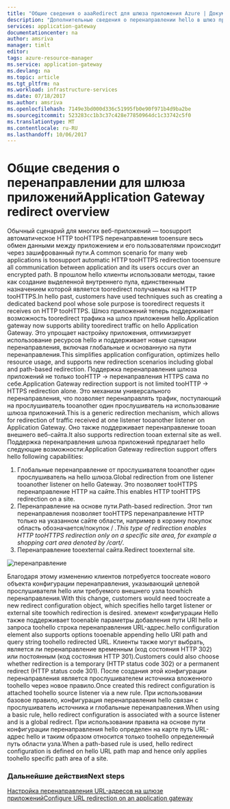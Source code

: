 ```yaml
---
title: "Общие сведения о aaaRedirect для шлюза приложения Azure | Документы Microsoft"
description: "Дополнительные сведения о перенаправлении hello в шлюз приложений Azure"
services: application-gateway
documentationcenter: na
author: amsriva
manager: timlt
editor: 
tags: azure-resource-manager
ms.service: application-gateway
ms.devlang: na
ms.topic: article
ms.tgt_pltfrm: na
ms.workload: infrastructure-services
ms.date: 07/18/2017
ms.author: amsriva
ms.openlocfilehash: 7149e3bd000d336c51995fb0e90f971b4d9ba2be
ms.sourcegitcommit: 523283cc1b3c37c428e77850964dc1c33742c5f0
ms.translationtype: MT
ms.contentlocale: ru-RU
ms.lasthandoff: 10/06/2017
---
```

# <a name="application-gateway-redirect-overview"></a><span data-ttu-id="bc7b6-103">Общие сведения о перенаправлении для шлюза приложений</span><span class="sxs-lookup"><span data-stu-id="bc7b6-103">Application Gateway redirect overview</span></span>

<span data-ttu-id="bc7b6-104">Обычный сценарий для многих веб-приложений — toosupport автоматическое HTTP tooHTTPS перенаправления tooensure весь обмен данными между приложением и его пользователями происходит через зашифрованный пути.</span><span class="sxs-lookup"><span data-stu-id="bc7b6-104">A common scenario for many web applications is toosupport automatic HTTP tooHTTPS redirection tooensure all communication between application and its users occurs over an encrypted path.</span></span> <span data-ttu-id="bc7b6-105">В прошлом hello клиенты использовали методы, такие как создание выделенной внутреннего пула, единственным назначением которой является tooredirect получаемых на HTTP tooHTTPS.</span><span class="sxs-lookup"><span data-stu-id="bc7b6-105">In hello past, customers have used techniques such as creating a dedicated backend pool whose sole purpose is tooredirect requests it receives on HTTP tooHTTPS.</span></span>  <span data-ttu-id="bc7b6-106">Шлюз приложений теперь поддерживает возможность tooredirect трафика на шлюз приложения hello.</span><span class="sxs-lookup"><span data-stu-id="bc7b6-106">Application gateway now supports ability tooredirect traffic on hello Application Gateway.</span></span> <span data-ttu-id="bc7b6-107">Это упрощает настройку приложения, оптимизирует использование ресурсов hello и поддерживает новые сценарии перенаправления, включая глобальные и основанную на пути перенаправления.</span><span class="sxs-lookup"><span data-stu-id="bc7b6-107">This simplifies application configuration, optimizes hello resource usage, and supports new redirection scenarios including global and path-based redirection.</span></span> <span data-ttu-id="bc7b6-108">Поддержка перенаправления шлюза приложений не только tooHTTP -> перенаправления HTTPS сама по себе.</span><span class="sxs-lookup"><span data-stu-id="bc7b6-108">Application Gateway redirection support is not limited tooHTTP -> HTTPS redirection alone.</span></span> <span data-ttu-id="bc7b6-109">Это механизм универсального перенаправления, что позволяет перенаправлять трафик, поступающий на прослушиватель tooanother один прослушиватель на использование шлюза приложений.</span><span class="sxs-lookup"><span data-stu-id="bc7b6-109">This is a generic redirection mechanism, which allows for redirection of traffic received at one listener tooanother listener on Application Gateway.</span></span> <span data-ttu-id="bc7b6-110">Оно также поддерживает перенаправление tooan внешнего веб-сайта.</span><span class="sxs-lookup"><span data-stu-id="bc7b6-110">It also supports redirection tooan external site as well.</span></span> <span data-ttu-id="bc7b6-111">Поддержка перенаправления шлюза приложений предлагает hello следующие возможности:</span><span class="sxs-lookup"><span data-stu-id="bc7b6-111">Application Gateway redirection support offers hello following capabilities:</span></span>

1. <span data-ttu-id="bc7b6-112">Глобальные перенаправление от прослушивателя tooanother один прослушиватель на hello шлюза.</span><span class="sxs-lookup"><span data-stu-id="bc7b6-112">Global redirection from one listener tooanother listener on hello Gateway.</span></span> <span data-ttu-id="bc7b6-113">Это позволяет tooHTTPS перенаправление HTTP на сайте.</span><span class="sxs-lookup"><span data-stu-id="bc7b6-113">This enables HTTP tooHTTPS redirection on a site.</span></span>
2. <span data-ttu-id="bc7b6-114">Перенаправление на основе пути.</span><span class="sxs-lookup"><span data-stu-id="bc7b6-114">Path-based redirection.</span></span> <span data-ttu-id="bc7b6-115">Этот тип перенаправления позволяет tooHTTPS перенаправление HTTP только на указанном сайте области, например в корзину покупок область обозначается/покупок / *.</span><span class="sxs-lookup"><span data-stu-id="bc7b6-115">This type of redirection enables HTTP tooHTTPS redirection only on a specific site area, for example a shopping cart area denoted by /cart/*.</span></span>
3. <span data-ttu-id="bc7b6-116">Перенаправление tooexternal сайта.</span><span class="sxs-lookup"><span data-stu-id="bc7b6-116">Redirect tooexternal site.</span></span>

![перенаправление](./media/application-gateway-redirect-overview/redirect.png)

<span data-ttu-id="bc7b6-118">Благодаря этому изменению клиентов потребуется toocreate нового объекта конфигурации перенаправления, указывающий целевой прослушивателя hello или требуемого внешнего узла toowhich перенаправления.</span><span class="sxs-lookup"><span data-stu-id="bc7b6-118">With this change, customers would need toocreate a new redirect configuration object, which specifies hello target listener or external site toowhich redirection is desired.</span></span> <span data-ttu-id="bc7b6-119">элемент конфигурации Hello также поддерживает tooenable параметры добавления пути URI hello и запроса toohello строка перенаправления URL-адрес.</span><span class="sxs-lookup"><span data-stu-id="bc7b6-119">hello configuration element also supports options tooenable appending hello URI path and query string toohello redirected URL.</span></span> <span data-ttu-id="bc7b6-120">Клиенты также могут выбрать, является ли перенаправление временным (код состояния HTTP 302) или постоянным (код состояния HTTP 301).</span><span class="sxs-lookup"><span data-stu-id="bc7b6-120">Customers could also choose whether redirection is a temporary (HTTP status code 302) or a permanent redirect (HTTP status code 301).</span></span> <span data-ttu-id="bc7b6-121">После создания этой конфигурации перенаправления является прослушивателем источника вложенного toohello через новое правило.</span><span class="sxs-lookup"><span data-stu-id="bc7b6-121">Once created this redirect configuration is attached toohello source listener via a new rule.</span></span> <span data-ttu-id="bc7b6-122">При использовании базовое правило, конфигурация перенаправления hello связан с прослушиватель источника и глобальные перенаправления.</span><span class="sxs-lookup"><span data-stu-id="bc7b6-122">When using a basic rule, hello redirect configuration is associated with a source listener and is a global redirect.</span></span> <span data-ttu-id="bc7b6-123">При использовании правила на основе пути конфигурации перенаправления hello определен на карте путь URL-адрес hello и таким образом относится только toohello определенный путь области узла.</span><span class="sxs-lookup"><span data-stu-id="bc7b6-123">When a path-based rule is used, hello redirect configuration is defined on hello URL path map and hence only applies toohello specific path area of a site.</span></span>

### <a name="next-steps"></a><span data-ttu-id="bc7b6-124">Дальнейшие действия</span><span class="sxs-lookup"><span data-stu-id="bc7b6-124">Next steps</span></span>

[<span data-ttu-id="bc7b6-125">Настройка перенаправления URL-адресов на шлюзе приложений</span><span class="sxs-lookup"><span data-stu-id="bc7b6-125">Configure URL redirection on an application gateway</span></span>](application-gateway-configure-redirect-powershell.md)
